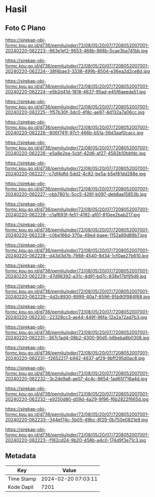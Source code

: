 # Hasil

## Foto C Plano

https://sirekap-obj-formc.kpu.go.id/d736/pemilu/pdpr/72/08/05/20/07/7208052007001-20240220-062223--863e1ef2-9653-468b-868b-5cae3ba741bb.jpg

https://sirekap-obj-formc.kpu.go.id/d736/pemilu/pdpr/72/08/05/20/07/7208052007001-20240220-062224--38f4bae3-3338-499b-8504-e36ea2d2ce8d.jpg

https://sirekap-obj-formc.kpu.go.id/d736/pemilu/pdpr/72/08/05/20/07/7208052007001-20240220-062224--e5b2d41d-1818-4637-95ad-e45f6aeeda51.jpg

https://sirekap-obj-formc.kpu.go.id/d736/pemilu/pdpr/72/08/05/20/07/7208052007001-20240220-062225--1f57b30f-3dc0-4f8c-ae97-4d132a7a06cc.jpg

https://sirekap-obj-formc.kpu.go.id/d736/pemilu/pdpr/72/08/05/20/07/7208052007001-20240220-062226--806f741f-97c1-466b-b51a-56d3aaf0cacc.jpg

https://sirekap-obj-formc.kpu.go.id/d736/pemilu/pdpr/72/08/05/20/07/7208052007001-20240220-062226--e5a8e2ea-5cbf-42d6-af27-4582b10bbfdc.jpg

https://sirekap-obj-formc.kpu.go.id/d736/pemilu/pdpr/72/08/05/20/07/7208052007001-20240220-062227--c7df4dfd-5dd2-4c82-be5a-b5ef81dd288e.jpg

https://sirekap-obj-formc.kpu.go.id/d736/pemilu/pdpr/72/08/05/20/07/7208052007001-20240220-062227--cbb7801c-5cc5-426f-b097-deb8aa15853b.jpg

https://sirekap-obj-formc.kpu.go.id/d736/pemilu/pdpr/72/08/05/20/07/7208052007001-20240220-062228--c1af693f-fe51-4192-af01-810ee2bab217.jpg

https://sirekap-obj-formc.kpu.go.id/d736/pemilu/pdpr/72/08/05/20/07/7208052007001-20240220-062228--c0be166d-370a-49ed-baee-1152a89d89b7.jpg

https://sirekap-obj-formc.kpu.go.id/d736/pemilu/pdpr/72/08/05/20/07/7208052007001-20240220-062228--d43d3d7b-7988-4540-8d34-1cf0ae27b610.jpg

https://sirekap-obj-formc.kpu.go.id/d736/pemilu/pdpr/72/08/05/20/07/7208052007001-20240220-062229--47d98392-a31c-4d91-bd7c-838e17bf95d9.jpg

https://sirekap-obj-formc.kpu.go.id/d736/pemilu/pdpr/72/08/05/20/07/7208052007001-20240220-062229--4d2c8930-8999-40a7-8596-95b90f984f68.jpg

https://sirekap-obj-formc.kpu.go.id/d736/pemilu/pdpr/72/08/05/20/07/7208052007001-20240220-062230--22328cc3-ae44-449f-96fa-12a2a72ad7b3.jpg

https://sirekap-obj-formc.kpu.go.id/d736/pemilu/pdpr/72/08/05/20/07/7208052007001-20240220-062231--367c1ad4-08b2-4300-90d5-b6beba8b0308.jpg

https://sirekap-obj-formc.kpu.go.id/d736/pemilu/pdpr/72/08/05/20/07/7208052007001-20240220-062231--f2652217-b942-4637-af29-9bff295d0ac8.jpg

https://sirekap-obj-formc.kpu.go.id/d736/pemilu/pdpr/72/08/05/20/07/7208052007001-20240220-062232--3c2de9a8-ae07-4c4c-9654-1ad65f716a4d.jpg

https://sirekap-obj-formc.kpu.go.id/d736/pemilu/pdpr/72/08/05/20/07/7208052007001-20240220-062232--e9250d80-d09d-4a29-9f96-f6b2822f665d.jpg

https://sirekap-obj-formc.kpu.go.id/d736/pemilu/pdpr/72/08/05/20/07/7208052007001-20240220-062233--344ef74c-5b05-49bc-8f29-0b750e0821e9.jpg

https://sirekap-obj-formc.kpu.go.id/d736/pemilu/pdpr/72/08/05/20/07/7208052007001-20240220-062223--f162cd24-9b20-458b-a4c0-174d9f3e71c3.jpg


## Metadata

| Key        | Value               |
| ---------- | ------------------- |
| Time Stamp | 2024-02-20 07:03:11 |
| Kode Dapil | 7201                |



